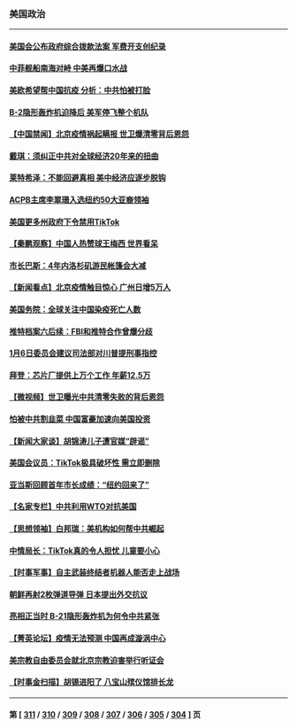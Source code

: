 ### 美国政治
---
#### [美国会公布政府综合拨款法案 军费开支创纪录](../../pages/ncid1078159/n13888424.md) 
#### [中菲舰船南海对峙 中美再爆口水战](../../pages/ncid1078159/n13888425.md) 
#### [美欧希望帮中国抗疫 分析：中共怕被打脸](../../pages/ncid1078159/n13888404.md) 
#### [B-2隐形轰炸机迫降后 美军停飞整个机队](../../pages/ncid1078159/n13888113.md) 
#### [【中国禁闻】北京疫情祸起瞒报 世卫爆清零背后恩怨](../../pages/ncid1078159/n13887848.md) 
#### [戴琪：须纠正中共对全球经济20年来的扭曲](../../pages/ncid1078159/n13888095.md) 
#### [莱特希泽：不能回避真相 美中经济应逐步脱钩](../../pages/ncid1078159/n13887856.md) 
#### [ACPB主席李翠珊入选纽约50大亚裔领袖](../../pages/ncid1078159/n13888039.md) 
#### [美国更多州政府下令禁用TikTok](../../pages/ncid1078159/n13887907.md) 
#### [【秦鹏观察】中国人热赞球王梅西 世界看呆](../../pages/ncid1078159/n13887853.md) 
#### [市长巴斯：4年内洛杉矶游民帐篷会大减](../../pages/ncid1078159/n13887909.md) 
#### [【新闻看点】北京疫情触目惊心 广州日增5万人](../../pages/ncid1078159/n13887857.md) 
#### [美国务院：全球关注中国染疫死亡人数](../../pages/ncid1078159/n13887864.md) 
#### [推特档案六后续：FBI和推特合作曾爆分歧](../../pages/ncid1078159/n13887792.md) 
#### [1月6日委员会建议司法部对川普提刑事指控](../../pages/ncid1078159/n13887842.md) 
#### [拜登：芯片厂提供上万个工作 年薪12.5万](../../pages/ncid1078159/n13887828.md) 
#### [【微视频】世卫曝光中共清零失败的背后恩怨](../../pages/ncid1078159/n13887669.md) 
#### [怕被中共割韭菜 中国富豪加速向美国投资](../../pages/ncid1078159/n13887794.md) 
#### [【新闻大家谈】胡锦涛儿子遭官媒“辟谣”](../../pages/ncid1078159/n13887720.md) 
#### [美国会议员：TikTok极具破坏性 需立即删除](../../pages/ncid1078159/n13887771.md) 
#### [亚当斯回顾首年市长成绩：“纽约回来了”](../../pages/ncid1078159/n13887413.md) 
#### [【名家专栏】中共利用WTO对抗美国](../../pages/ncid1078159/n13887082.md) 
#### [【思想领袖】白邦瑞：美机构如何帮中共崛起](../../pages/ncid1078159/n13884098.md) 
#### [中情局长：TikTok真的令人担忧 儿童要小心](../../pages/ncid1078159/n13886411.md) 
#### [【时事军事】自主武装终结者机器人能否走上战场](../../pages/ncid1078159/n13886873.md) 
#### [朝鲜再射2枚弹道导弹 日本提出外交抗议](../../pages/ncid1078159/n13887055.md) 
#### [亮相正当时 B-21隐形轰炸机为何令中共紧张](../../pages/ncid1078159/n13886820.md) 
#### [【菁英论坛】疫情无法预测 中国再成漩涡中心](../../pages/ncid1078159/n13886897.md) 
#### [美宗教自由委员会就北京宗教迫害举行听证会](../../pages/ncid1078159/n13886918.md) 
#### [【时事金扫描】胡锡进阳了 八宝山殡仪馆排长龙](../../pages/ncid1078159/n13886812.md) 

---
#### 第 [ [311](./311.md) / [310](./310.md) / [309](./309.md) / [308](./308.md) / [307](./307.md) / [306](./306.md) / [305](./305.md) / [304](./304.md) ] 页

